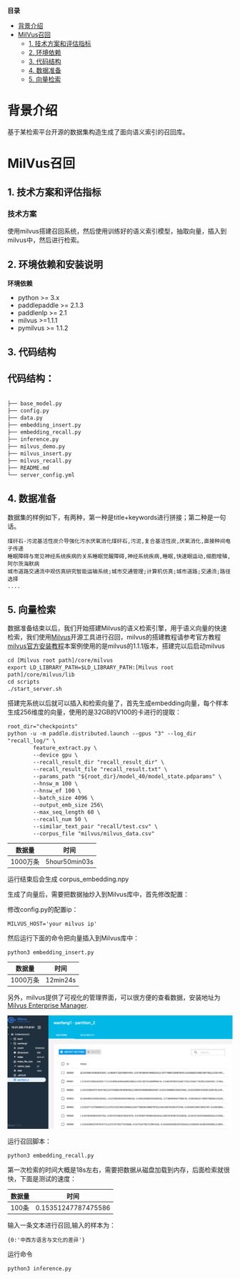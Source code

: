  **目录**

* [背景介绍](#背景介绍)
* [MilVus召回](#MilVus召回)
    * [1. 技术方案和评估指标](#技术方案)
    * [2. 环境依赖](#环境依赖)  
    * [3. 代码结构](#代码结构)
    * [4. 数据准备](#数据准备)
    * [5. 向量检索](#向量检索)


<a name="背景介绍"></a>

# 背景介绍

基于某检索平台开源的数据集构造生成了面向语义索引的召回库。

<a name="MilVus召回"></a>

# MilVus召回

<a name="技术方案"></a>

## 1. 技术方案和评估指标

### 技术方案

使用milvus搭建召回系统，然后使用训练好的语义索引模型，抽取向量，插入到milvus中，然后进行检索。

<a name="环境依赖"></a>

## 2. 环境依赖和安装说明

**环境依赖**
* python >= 3.x
* paddlepaddle >= 2.1.3
* paddlenlp >= 2.1
* milvus >=1.1.1
* pymilvus >= 1.1.2

<a name="代码结构"></a>

## 3. 代码结构

## 代码结构：

```

├── base_model.py
├── config.py
├── data.py
├── embedding_insert.py
├── embedding_recall.py
├── inference.py
├── milvus_demo.py
├── milvus_insert.py
├── milvus_recall.py
├── README.md
└── server_config.yml
```
<a name="数据准备"></a>

## 4. 数据准备

数据集的样例如下，有两种，第一种是title+keywords进行拼接；第二种是一句话。

```
煤矸石-污泥基活性炭介导强化污水厌氧消化煤矸石,污泥,复合基活性炭,厌氧消化,直接种间电子传递
睡眠障碍与常见神经系统疾病的关系睡眠觉醒障碍,神经系统疾病,睡眠,快速眼运动,细胞增殖,阿尔茨海默病
城市道路交通流中观仿真研究智能运输系统;城市交通管理;计算机仿真;城市道路;交通流;路径选择
....
```

<a name="向量检索"></a>

## 5. 向量检索


数据准备结束以后，我们开始搭建Milvus的语义检索引擎，用于语义向量的快速检索，我们使用[Milvus](https://milvus.io/)开源工具进行召回，milvus的搭建教程请参考官方教程  [milvus官方安装教程](https://milvus.io/cn/docs/v1.1.1/milvus_docker-cpu.md)本案例使用的是milvus的1.1.1版本，搭建完以后启动milvus


```
cd [Milvus root path]/core/milvus
export LD_LIBRARY_PATH=$LD_LIBRARY_PATH:[Milvus root path]/core/milvus/lib
cd scripts
./start_server.sh

```

搭建完系统以后就可以插入和检索向量了，首先生成embedding向量，每个样本生成256维度的向量，使用的是32GB的V100的卡进行的提取：

```
root_dir="checkpoints" 
python -u -m paddle.distributed.launch --gpus "3" --log_dir "recall_log/" \
        feature_extract.py \
        --device gpu \
        --recall_result_dir "recall_result_dir" \
        --recall_result_file "recall_result.txt" \
        --params_path "${root_dir}/model_40/model_state.pdparams" \
        --hnsw_m 100 \
        --hnsw_ef 100 \
        --batch_size 4096 \
        --output_emb_size 256\
        --max_seq_length 60 \
        --recall_num 50 \
        --similar_text_pair "recall/test.csv" \
        --corpus_file "milvus/milvus_data.csv" 
```

|  数据量 |  时间 | 
| ------------ | ------------ |
|1000万条|5hour50min03s|

运行结束后会生成 corpus_embedding.npy

生成了向量后，需要把数据抽炒入到Milvus库中，首先修改配置：

修改config.py的配置ip：

```
MILVUS_HOST='your milvus ip'
```

然后运行下面的命令把向量插入到Milvus库中：

```
python3 embedding_insert.py
```


|  数据量 |  时间 | 
| ------------ | ------------ |
|1000万条|12min24s|

另外，milvus提供了可视化的管理界面，可以很方便的查看数据，安装地址为[Milvus Enterprise Manager](https://zilliz.com/products/em).

![](../img/mem.png)


运行召回脚本：

```
python3 embedding_recall.py

```

第一次检索的时间大概是18s左右，需要把数据从磁盘加载到内存，后面检索就很快，下面是测试的速度：

|  数据量 |  时间 | 
| ------------ | ------------ |
|100条|0.15351247787475586|


输入一条文本进行召回,输入的样本为：

```
{0:'中西方语言与文化的差异'}
```

运行命令

```
python3 inference.py

```
